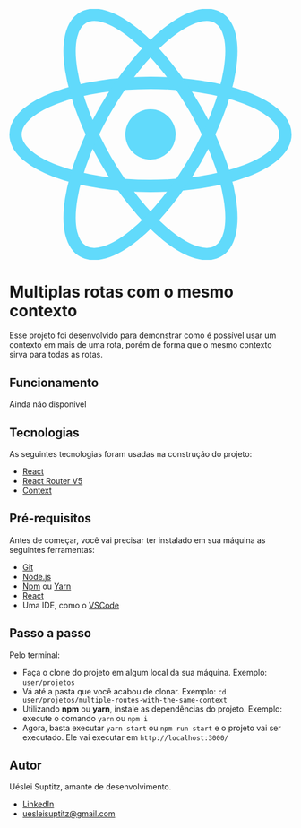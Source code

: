 <p align="center">
  <img src="data:image/svg+xml;base64,PHN2ZyB4bWxucz0iaHR0cDovL3d3dy53My5vcmcvMjAwMC9zdmciIHZpZXdCb3g9Ii0xMS41IC0xMC4yMzE3NCAyMyAyMC40NjM0OCI+CiAgPHRpdGxlPlJlYWN0IExvZ288L3RpdGxlPgogIDxjaXJjbGUgY3g9IjAiIGN5PSIwIiByPSIyLjA1IiBmaWxsPSIjNjFkYWZiIi8+CiAgPGcgc3Ryb2tlPSIjNjFkYWZiIiBzdHJva2Utd2lkdGg9IjEiIGZpbGw9Im5vbmUiPgogICAgPGVsbGlwc2Ugcng9IjExIiByeT0iNC4yIi8+CiAgICA8ZWxsaXBzZSByeD0iMTEiIHJ5PSI0LjIiIHRyYW5zZm9ybT0icm90YXRlKDYwKSIvPgogICAgPGVsbGlwc2Ugcng9IjExIiByeT0iNC4yIiB0cmFuc2Zvcm09InJvdGF0ZSgxMjApIi8+CiAgPC9nPgo8L3N2Zz4K" alt="Leo Club Taquara" />
</p>

# Multiplas rotas com o mesmo contexto

Esse projeto foi desenvolvido para demonstrar como é possível usar um contexto em mais de uma rota, porém de forma que o mesmo contexto sirva para todas as rotas.

## Funcionamento

Ainda não disponível

## Tecnologias

As seguintes tecnologias foram usadas na construção do projeto:

- [React](https://pt-br.reactjs.org/)
- [React Router V5](https://v5.reactrouter.com/)
- [Context](https://pt-br.reactjs.org/docs/context.html)

## Pré-requisitos

Antes de começar, você vai precisar ter instalado em sua máquina as seguintes ferramentas:

- [Git](https://git-scm.com)
- [Node.js](https://nodejs.org/en/)
- [Npm](https://www.npmjs.com/) ou [Yarn](https://yarnpkg.com/)
- [React](https://pt-br.reactjs.org/)
- Uma IDE, como o [VSCode](https://code.visualstudio.com/)

## Passo a passo

Pelo terminal:

- Faça o clone do projeto em algum local da sua máquina. Exemplo: `user/projetos`
- Vá até a pasta que você acabou de clonar. Exemplo: `cd user/projetos/multiple-routes-with-the-same-context`
- Utilizando **npm** ou **yarn**, instale as dependências do projeto. Exemplo: execute o comando `yarn` ou `npm i`
- Agora, basta executar `yarn start` ou `npm run start` e o projeto vai ser executado. Ele vai executar em `http://localhost:3000/`

## Autor

Uéslei Suptitz, amante de desenvolvimento.

- [LinkedIn](https://www.linkedin.com/in/u%C3%A9slei-suptitz/)
- uesleisuptitz@gmail.com
